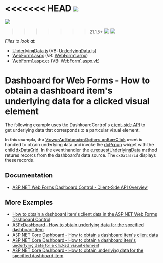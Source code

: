 <!-- default badges list -->
<<<<<<< HEAD
![](https://img.shields.io/endpoint?url=https://codecentral.devexpress.com/api/v1/VersionRange/128579866/16.2.4%2B)
=======
![](https://img.shields.io/endpoint?url=https://codecentral.devexpress.com/api/v1/VersionRange/128579866/21.1.5%2B)
>>>>>>> 21.1.5+
[![](https://img.shields.io/badge/Open_in_DevExpress_Support_Center-FF7200?style=flat-square&logo=DevExpress&logoColor=white)](https://supportcenter.devexpress.com/ticket/details/T492257)
[![](https://img.shields.io/badge/📖_How_to_use_DevExpress_Examples-e9f6fc?style=flat-square)](https://docs.devexpress.com/GeneralInformation/403183)
<!-- default badges end -->
<!-- default file list -->
*Files to look at*:

* [UnderlyingData.js](./CS/ASPxDashboard_UnderlyingData/Scripts/UnderlyingData.js) (VB: [UnderlyingData.js](./VB/ASPxDashboard_UnderlyingData/Scripts/UnderlyingData.js))
* [WebForm1.aspx](./CS/ASPxDashboard_UnderlyingData/WebForm1.aspx) (VB: [WebForm1.aspx](./VB/ASPxDashboard_UnderlyingData/WebForm1.aspx))
* [WebForm1.aspx.cs](./CS/ASPxDashboard_UnderlyingData/WebForm1.aspx.cs) (VB: [WebForm1.aspx.vb](./VB/ASPxDashboard_UnderlyingData/WebForm1.aspx.vb))
<!-- default file list end -->

# Dashboard for  Web Forms  - How to obtain a dashboard item's underlying data for a clicked visual element

The following example uses the DashboardControl's [client-side API](https://docs.devexpress.com/Dashboard/116302/web-dashboard/aspnet-web-forms-dashboard-control/client-side-api-overview) to get underlying data that corresponds to a particular visual element.

In this example, the [ViewerApiExtensionOptions.onItemClick](https://docs.devexpress.com/Dashboard/js-DevExpress.Dashboard.ViewerApiExtensionOptions#js_devexpress_dashboard_viewerapiextensionoptions_onitemclick) event is handled to obtain underlying data and invoke the [dxPopup](https://js.devexpress.com/DevExtreme/ApiReference/UI_Components/dxPopup/) widget with the child [dxDataGrid](https://js.devexpress.com/DevExtreme/ApiReference/UI_Components/dxDataGrid/). In the event handler, the [e.requestUnderlyingData](https://docs.devexpress.com/Dashboard/js-DevExpress.Dashboard.ItemClickEventArgs?p=netframework#js_devexpress_dashboard_itemclickeventargs_requestunderlyingdata) method returns records from the dashboard's data source. The `dxDataGrid` displays these records.

## Documentation

- [ASP.NET Web Forms Dashboard Control - Client-Side API Overview](https://docs.devexpress.com/Dashboard/116302/web-dashboard/aspnet-web-forms-dashboard-control/client-side-api-overview)

## More Examples

- [How to obtain a dashboard item's client data in the ASP.NET Web Forms Dashboard Control](https://github.com/DevExpress-Examples/how-to-obtain-a-dashboard-items-client-data-in-the-aspnet-dashboard-control-t492284)
- [ASPxDashboard - How to obtain underlying data for the specified dashboard item](https://github.com/DevExpress-Examples/aspxdashboard-how-to-obtain-underlying-data-for-the-specified-dashboard-item-t518504)
- [ASP.NET Core Dashboard - How to obtain a dashboard item's client data](https://github.com/DevExpress-Examples/asp-net-core-dashboard-get-client-data)
- [ASP.NET Core Dashboard - How to obtain a dashboard item's underlying data for a clicked visual element](https://github.com/DevExpress-Examples/asp-net-core-dashboard-get-underlying-data-for-clicked-item)
- [ASP.NET Core Dashboard - How to obtain underlying data for the specified dashboard item](https://github.com/DevExpress-Examples/asp-net-core-dashboard-display-item-underlying-data)
